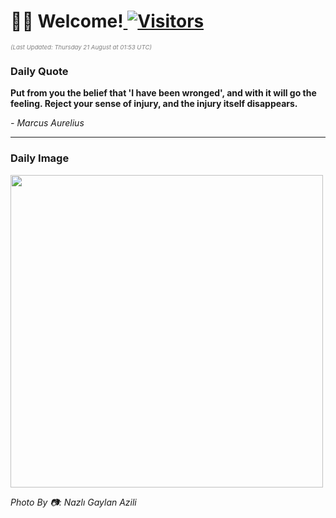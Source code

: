 <h1>👋🏽 Welcome!<a href="https://github.com/OmitNomis/"> <img src="https://visitor-badge.laobi.icu/badge?page_id=OmitNomis" alt="Visitors"></a></h1>

<i><p style="font-size: 0.6rem; color:gray">(Last Updated: Thursday 21 August at 01:53 UTC)</p></i>

<h3> Daily Quote </h3>
<b><p>Put from you the belief that &#39;I have been wronged&#39;, and with it will go the feeling. Reject your sense of injury, and the injury itself disappears.</p></b>
<i><caption style="font-size: 0.8rem; color:gray;">- Marcus Aurelius</caption></i>


<hr>

<h3>Daily Image</h3>
<a href="https://images.pexels.com/photos/7614299/pexels-photo-7614299.jpeg" target="_blank"><img style="height:500px;" src="https://images.pexels.com/photos/7614299/pexels-photo-7614299.jpeg"/></a>

<i><caption style="font-size: 0.8rem; color:gray;"> Photo By 📷: Nazlı Gaylan Azili</caption></i>
